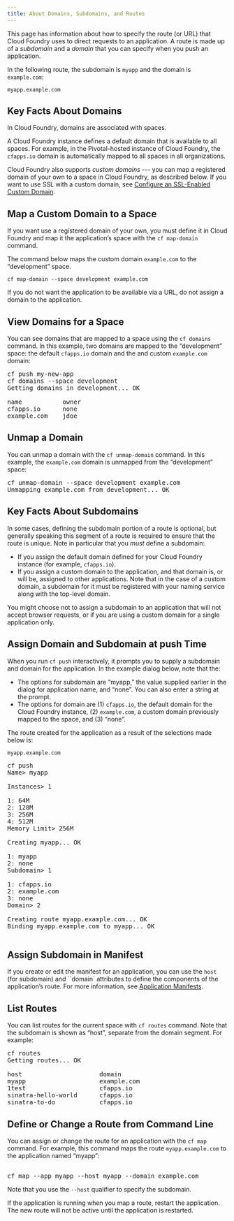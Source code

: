 ```yaml
---
title: About Domains, Subdomains, and Routes
---
```


This page has information about how to specify the route (or URL) that Cloud Foundry uses to direct requests to an application. A route is made up of a _subdomain_ and a _domain_ that you can specify when you push an application. 

In the following route, the subdomain is `myapp` and the domain is `example.com`:

`myapp.example.com`
## <a id='domains'></a>Key Facts About Domains ##

In Cloud Foundry, domains are associated with spaces.  

A Cloud Foundry instance defines a default domain that is available to all spaces. For example, in the Pivotal-hosted instance of Cloud Foundry, the `cfapps.io` domain is automatically mapped to all spaces in all organizations.

Cloud Foundry also supports _custom domains_ --- you can map a registered domain of your own to a space in Cloud Foundry, as described below. If you want to use SSL with a custom domain, see [Configure an SSL-Enabled Custom Domain](/docs/using/managing-apps/custom-domains/cloudflare.html).

## <a id='map-domain'></a>Map a Custom Domain to a Space ##

If you want use a registered domain of your own, you must define it in Cloud Foundry and map it the application’s space with the `cf map-domain` command. 

The command below maps the custom domain `example.com`  to the “development” space.  

`cf map-domain --space development example.com`

If you do not want the application to be available via a URL, do not assign a domain to the application.

## <a id='view-domains'></a>View Domains for a Space ##

You can see domains that are mapped to a space using the `cf domains` command. In this example, two domains are mapped to the “development” space:  the default `cfapps.io` domain and the and custom `example.com` domain:

<pre class="terminal">
cf push my-new-app
cf domains --space development
Getting domains in development... OK

name           owner   
cfapps.io      none    
example.com    jdoe
</pre>

 

## <a id='unmap-domain'></a>Unmap a Domain ##
You can unmap a domain with the `cf unmap-domain` command.  In this example, the `example.com` domain is unmapped from the “development” space:

<pre class="terminal">
cf unmap-domain --space development example.com
Unmapping example.com from development... OK
</pre>

## <a id='subdomain'></a>Key Facts About Subdomains ##

In some cases, defining the subdomain portion of a route is optional, but generally speaking this segment of a route is required to ensure that the route is unique. Note in particular that you _must_ define a subdomain:

- If you assign the default domain defined for your Cloud Foundry instance (for example, `cfapps.io`).
- If you assign a custom domain to the application, and that domain is, or will be, assigned to other applications. Note that in the case of a custom domain, a subdomain for it must be registered with your naming service along with the top-level domain. 

You might choose not to assign a subdomain to an application that will not accept browser requests, or if you are using a custom domain for a single application only.

## <a id='assign-at-push'></a>Assign Domain and Subdomain at push Time ##

When you run `cf push` interactively, it prompts you to supply a subdomain and domain for the application. In the example dialog below, note that the:
 
- The options for subdomain are “myapp,” the value supplied earlier in the dialog for application name, and “none”. You can also enter a string at the prompt.
- The options for domain are (1) `cfapps.io`, the default domain for the Cloud Foundry instance, (2) `example.com`, a custom domain previously mapped to the space, and (3) “none”.

The route created for the application as a result of the selections made below is:

`myapp.example.com`

<pre class="terminal">
cf push
Name> myapp

Instances> 1

1: 64M
2: 128M
3: 256M
4: 512M
Memory Limit> 256M

Creating myapp... OK

1: myapp
2: none
Subdomain> 1     

1: cfapps.io
2: example.com
3: none
Domain> 2

Creating route myapp.example.com... OK
Binding myapp.example.com to myapp... OK

</pre>


## <a id='assign-in-manifest'></a>Assign Subdomain in Manifest ##

If you create or edit the manifest for an application, you can use the `host` (for subdomain) and ``domain` attributes to define the components of the application’s route. For more information, see [Application Manifests](../../deploying-apps/manifest.html).

## <a id='list-routes'></a>List Routes ##

You can list routes for the current space with `cf routes` command.  Note that the subdomain is shown as “host”, separate from the domain segment. For example:
<pre class="terminal">
cf routes
Getting routes... OK

host                     domain   
myapp                    example.com 
1test                    cfapps.io
sinatra-hello-world      cfapps.io
sinatra-to-do            cfapps.io
</pre>

## <a id='define-route'></a>Define or Change a Route from Command Line
You can assign or change the route for an application with the `cf map` command. For example, this command maps the route  `myapp.example.com` to the application named “myapp”:
<pre class="terminal">

cf map --app myapp --host myapp --domain example.com 
</pre>
Note that you use the `--host` qualifier to specify the subdomain.

If the application is running when you map a route, restart the application. The new route will not be active until the application is restarted.

